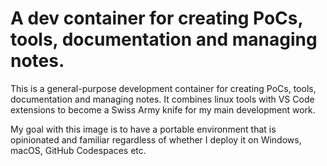 # A dev container for creating PoCs, tools, documentation and managing notes.
This is a general-purpose development container for creating PoCs, tools, documentation and managing notes. It combines linux tools with VS Code extensions to become a Swiss Army knife for my main development work.

My goal with this image is to have a portable environment that is opinionated and familiar regardless of whether I deploy it on Windows, macOS, GitHub Codespaces etc.
